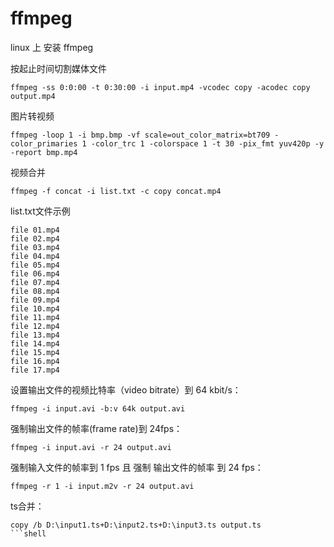 # ffmpeg
linux 上 安装 ffmpeg  



按起止时间切割媒体文件

```
ffmpeg -ss 0:0:00 -t 0:30:00 -i input.mp4 -vcodec copy -acodec copy output.mp4
```



图片转视频

```
ffmpeg -loop 1 -i bmp.bmp -vf scale=out_color_matrix=bt709 -color_primaries 1 -color_trc 1 -colorspace 1 -t 30 -pix_fmt yuv420p -y -report bmp.mp4
```



视频合并

```
ffmpeg -f concat -i list.txt -c copy concat.mp4
```



list.txt文件示例
```shell
file 01.mp4
file 02.mp4
file 03.mp4
file 04.mp4
file 05.mp4
file 06.mp4
file 07.mp4
file 08.mp4
file 09.mp4
file 10.mp4
file 11.mp4
file 12.mp4
file 13.mp4
file 14.mp4
file 15.mp4
file 16.mp4
file 17.mp4
```



设置输出文件的视频比特率（video bitrate）到 64 kbit/s：

```shell
ffmpeg -i input.avi -b:v 64k output.avi
```



强制输出文件的帧率(frame rate)到 24fps：

```shell
ffmpeg -i input.avi -r 24 output.avi
```



强制输入文件的帧率到 1 fps 且 强制 输出文件的帧率 到 24 fps：

```shell
ffmpeg -r 1 -i input.m2v -r 24 output.avi
```

ts合并：
```shell
copy /b D:\input1.ts+D:\input2.ts+D:\input3.ts output.ts
```shell
